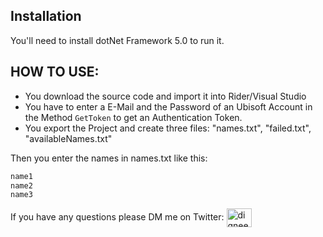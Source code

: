 ## Installation
You'll need to install dotNet Framework 5.0 to run it.



## HOW TO USE:
- You download the source code and import it into Rider/Visual Studio
- You have to enter a E-Mail and the Password of an Ubisoft Account in the Method `GetToken` to get an Authentication Token.
- You export the Project and create three files: "names.txt", "failed.txt", "availableNames.txt"

Then you enter the names in names.txt like this:
```bash
name1
name2
name3
```
If you have any questions please DM me on Twitter: <a href="https://twitter.com/digneety" target="blank"><img align="center" src="https://raw.githubusercontent.com/rahuldkjain/github-profile-readme-generator/master/src/images/icons/Social/twitter.svg" alt="digneety" height="30" width="40" /></a>
